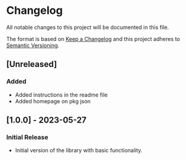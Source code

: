 # Changelog

All notable changes to this project will be documented in this file.

The format is based on [Keep a Changelog](http://keepachangelog.com/en/1.0.0/)
and this project adheres to [Semantic Versioning](http://semver.org/spec/v2.0.0.html).

## [Unreleased]

### Added

- Added instructions in the readme file
- Added homepage on pkg json

## [1.0.0] - 2023-05-27

### Initial Release

- Initial version of the library with basic functionality.
